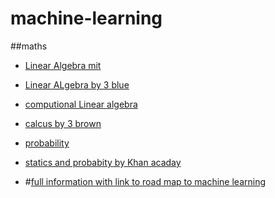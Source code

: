 # machine-learning

##maths
* [Linear Algebra mit](https://ocw.mit.edu/courses/mathematics/18-06-linear-algebra-spring-2010/)
* [Linear ALgebra by 3 blue](https://www.youtube.com/watch?v=fNk_zzaMoSs&list=PLZHQObOWTQDPD3MizzM2xVFitgF8hE_ab)
* [computional Linear algebra](https://www.youtube.com/watch?v=8iGzBMboA0I&list=PLtmWHNX-gukIc92m1K0P6bIOnZb-mg0hY)
* [calcus by 3 brown](https://www.youtube.com/watch?v=WUvTyaaNkzM&list=PLZHQObOWTQDMsr9K-rj53DwVRMYO3t5Yr)
* [probability](https://www.edx.org/course/probability-the-science-of-uncertainty-and-data)
* [statics and probabity by Khan acaday](https://www.khanacademy.org/math/statistics-probability/)



* #[full information with link to road map to machine learning](https://whimsical.com/CA7f3ykvXpnJ9Az32vYXva)
